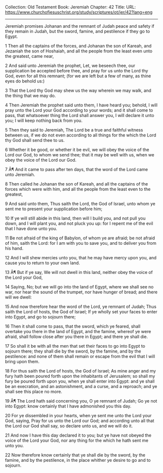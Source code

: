 Collection: Old Testament
Book: Jeremiah
Chapter: 42
Title: 
URL: https://www.churchofjesuschrist.org/study/scriptures/ot/jer/42?lang=eng

---

Jeremiah promises Johanan and the remnant of Judah peace and safety if they remain in Judah, but the sword, famine, and pestilence if they go to Egypt.

1 Then all the captains of the forces, and Johanan the son of Kareah, and Jezaniah the son of Hoshaiah, and all the people from the least even unto the greatest, came near,

2 And said unto Jeremiah the prophet, Let, we beseech thee, our supplication be accepted before thee, and pray for us unto the Lord thy God, even for all this remnant; (for we are left but a few of many, as thine eyes do behold us:)

3 That the Lord thy God may shew us the way wherein we may walk, and the thing that we may do.

4 Then Jeremiah the prophet said unto them, I have heard you; behold, I will pray unto the Lord your God according to your words; and it shall come to pass, that whatsoever thing the Lord shall answer you, I will declare it unto you; I will keep nothing back from you.

5 Then they said to Jeremiah, The Lord be a true and faithful witness between us, if we do not even according to all things for the which the Lord thy God shall send thee to us.

6 Whether it be good, or whether it be evil, we will obey the voice of the Lord our God, to whom we send thee; that it may be well with us, when we obey the voice of the Lord our God.

7 Â¶ And it came to pass after ten days, that the word of the Lord came unto Jeremiah.

8 Then called he Johanan the son of Kareah, and all the captains of the forces which were with him, and all the people from the least even to the greatest,

9 And said unto them, Thus saith the Lord, the God of Israel, unto whom ye sent me to present your supplication before him;

10 If ye will still abide in this land, then will I build you, and not pull you down, and I will plant you, and not pluck you up: for I repent me of the evil that I have done unto you.

11 Be not afraid of the king of Babylon, of whom ye are afraid; be not afraid of him, saith the Lord: for I am with you to save you, and to deliver you from his hand.

12 And I will shew mercies unto you, that he may have mercy upon you, and cause you to return to your own land.

13 Â¶ But if ye say, We will not dwell in this land, neither obey the voice of the Lord your God,

14 Saying, No; but we will go into the land of Egypt, where we shall see no war, nor hear the sound of the trumpet, nor have hunger of bread; and there will we dwell:

15 And now therefore hear the word of the Lord, ye remnant of Judah; Thus saith the Lord of hosts, the God of Israel; If ye wholly set your faces to enter into Egypt, and go to sojourn there;

16 Then it shall come to pass, that the sword, which ye feared, shall overtake you there in the land of Egypt, and the famine, whereof ye were afraid, shall follow close after you there in Egypt; and there ye shall die.

17 So shall it be with all the men that set their faces to go into Egypt to sojourn there; they shall die by the sword, by the famine, and by the pestilence: and none of them shall remain or escape from the evil that I will bring upon them.

18 For thus saith the Lord of hosts, the God of Israel; As mine anger and my fury hath been poured forth upon the inhabitants of Jerusalem; so shall my fury be poured forth upon you, when ye shall enter into Egypt: and ye shall be an execration, and an astonishment, and a curse, and a reproach; and ye shall see this place no more.

19 Â¶ The Lord hath said concerning you, O ye remnant of Judah; Go ye not into Egypt: know certainly that I have admonished you this day.

20 For ye dissembled in your hearts, when ye sent me unto the Lord your God, saying, Pray for us unto the Lord our God; and according unto all that the Lord our God shall say, so declare unto us, and we will do it.

21 And now I have this day declared it to you; but ye have not obeyed the voice of the Lord your God, nor any thing for the which he hath sent me unto you.

22 Now therefore know certainly that ye shall die by the sword, by the famine, and by the pestilence, in the place whither ye desire to go and to sojourn.
